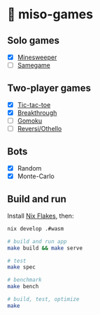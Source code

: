 # :ramen: miso-games

## Solo games

- [x] [Minesweeper](https://en.wikipedia.org/wiki/Minesweeper)
- [ ] [Samegame](https://en.wikipedia.org/wiki/SameGame)

## Two-player games

- [x] [Tic-tac-toe](https://en.wikipedia.org/wiki/Tic-tac-toe)
- [x] [Breakthrough](https://en.wikipedia.org/wiki/Breakthrough_(board_game))
- [ ] [Gomoku](https://en.wikipedia.org/wiki/Gomoku)
- [ ] [Reversi/Othello](https://en.wikipedia.org/wiki/Reversi)

## Bots

- [x] Random
- [x] Monte-Carlo

## Build and run

Install [Nix Flakes](https://nixos.wiki/wiki/Flakes), then:

```sh
nix develop .#wasm

# build and run app
make build && make serve

# test
make spec

# benchmark
make bench

# build, test, optimize
make
```

